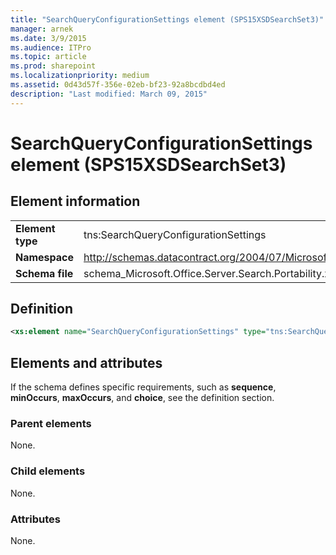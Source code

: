 ```yaml
---
title: "SearchQueryConfigurationSettings element (SPS15XSDSearchSet3)"
manager: arnek
ms.date: 3/9/2015
ms.audience: ITPro
ms.topic: article
ms.prod: sharepoint
ms.localizationpriority: medium
ms.assetid: 0d43d57f-356e-02eb-bf23-92a8bcdbd4ed
description: "Last modified: March 09, 2015"
---
```


# SearchQueryConfigurationSettings element (SPS15XSDSearchSet3)

 
  
## Element information

|||
|:-----|:-----|
|**Element type** <br/> |tns:SearchQueryConfigurationSettings  <br/> |
|**Namespace** <br/> |http://schemas.datacontract.org/2004/07/Microsoft.Office.Server.Search.Portability  <br/> |
|**Schema file** <br/> |schema_Microsoft.Office.Server.Search.Portability.xsd  <br/> |
   
## Definition

```XML
<xs:element name="SearchQueryConfigurationSettings" type="tns:SearchQueryConfigurationSettings"></xs:element>

```

## Elements and attributes

If the schema defines specific requirements, such as **sequence**, **minOccurs**, **maxOccurs**, and **choice**, see the definition section. 
  
### Parent elements

None.
  
### Child elements

None.
  
### Attributes

None.
  

